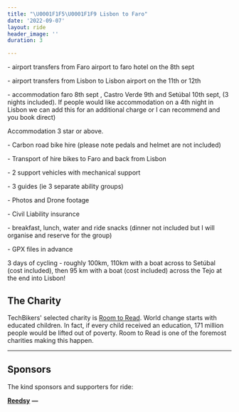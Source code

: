 ```yaml
---
title: "\U0001F1F5\U0001F1F9 Lisbon to Faro"
date: '2022-09-07'
layout: ride
header_image: ''
duration: 3

---
```


\- airport transfers from Faro airport to faro hotel on the 8th sept

\- airport transfers from Lisbon to Lisbon airport on the 11th or 12th

\- accommodation faro 8th sept , Castro Verde 9th and Setúbal 10th sept, (3 nights included). If people would like accommodation on a 4th night in Lisbon we can add this for an additional charge or I can recommend and you book direct)

Accommodation 3 star or above.

\- Carbon road bike hire (please note pedals and helmet are not included)

\- Transport of hire bikes to Faro and back from Lisbon

\- 2 support vehicles with mechanical support

\- 3 guides (ie 3 separate ability groups)

\- Photos and Drone footage

\- Civil Liability insurance

\- breakfast, lunch, water and ride snacks (dinner not included but I will organise and reserve for the group)

\- GPX files in advance

3 days of cycling - roughly 100km, 110km with a boat across to Setúbal (cost included), then 95 km with a boat (cost included) across the Tejo at the end into Lisbon!

## The Charity

TechBikers' selected charity is [Room to Read](https://www.roomtoread.org). World change starts with educated children. In fact, if every child received an education, 171 million people would be lifted out of poverty. Room to Read is one of the foremost charities making this happen.

***

## Sponsors

The kind sponsors and supporters for ride:

[**Reedsy**](https://reedsy.com) **—** 